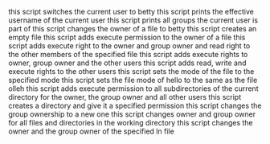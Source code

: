 this script switches the current user to betty
this script prints the effective username of the current user
this script prints all groups the current user is part of
this script changes the owner of a file to betty
this script creates an empty file
this script adds execute permission to the owner of a file
this script adds execute right to the owner and group owner and read right to the other members of the specified file
this script adds execute rights to owner, group owner and the other users
this script adds read, write and execute rights to the other users
this script sets the mode of the file to the specified mode
this script sets the file mode of hello to the same as the file olleh
this script adds execute permission to all subdirectories of the current directory for the owner, the group owner and all other users
this script creates a directory and give it a specified permission
this script changes the group ownership to a new one
this script changes owner and group owner for all files and directories in the working directory
this script changes the owner and the group owner of the specified ln file
